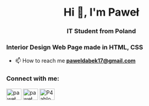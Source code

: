 <h1 align="center">Hi 👋, I'm Paweł</h1>
<h3 align="center">IT Student from Poland</h3>

<h3>Interior Design Web Page made in HTML, CSS</h3>

- 📫 How to reach me **paweldabek17@gmail.com**

<h3 align="left">Connect with me:</h3>
<p align="left">
<a href="https://www.linkedin.com/in/pawe%C5%82-d%C4%85bek-0a706a227/" target="blank"><img align="center" src="https://raw.githubusercontent.com/rahuldkjain/github-profile-readme-generator/master/src/images/icons/Social/linked-in-alt.svg" alt="paweł dąbek" height="30" width="40" /></a>
<a href="https://www.facebook.com/profile.php?id=100006787141568" target="blank"><img align="center" src="https://raw.githubusercontent.com/rahuldkjain/github-profile-readme-generator/master/src/images/icons/Social/facebook.svg" alt="paweł dąbek" height="30" width="40" /></a>
<a href="https://discord.gg/P4ablo#3992" target="blank"><img align="center" src="https://raw.githubusercontent.com/rahuldkjain/github-profile-readme-generator/master/src/images/icons/Social/discord.svg" alt="P4ablo#3992" height="30" width="40" /></a>
</p>
